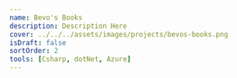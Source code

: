 ```yaml
---
name: Bevo's Books
description: Description Here
cover: ../../../assets/images/projects/bevos-books.png
isDraft: false
sortOrder: 2
tools: [Csharp, dotNet, Azure]
---
```

